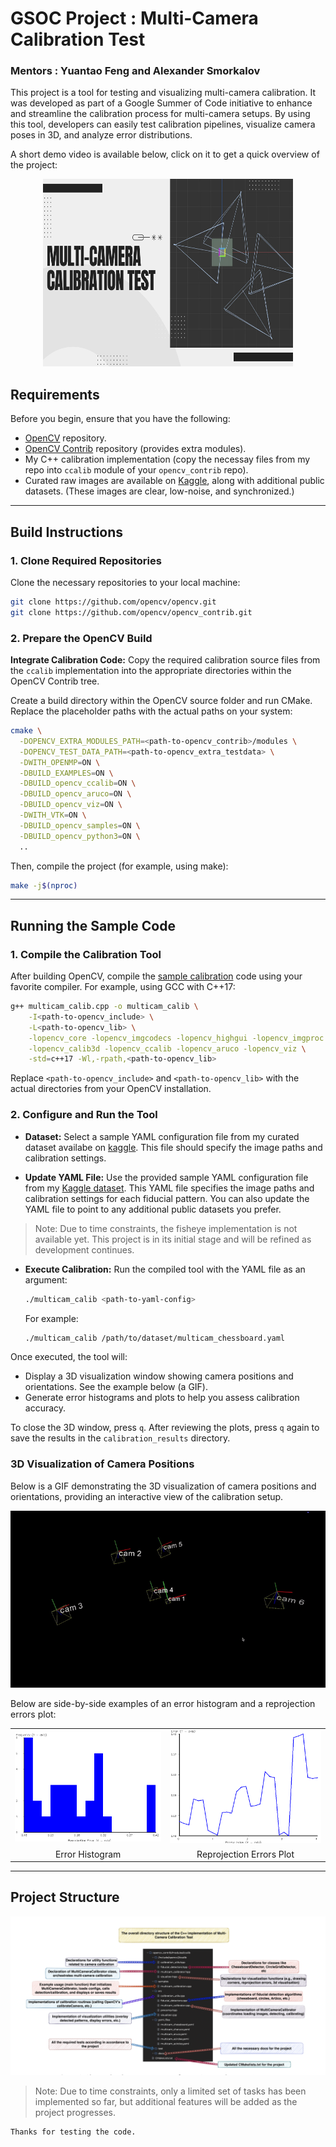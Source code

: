 # GSOC Project : Multi-Camera Calibration Test

### Mentors : Yuantao Feng and Alexander Smorkalov


This project is a tool for testing and visualizing multi-camera calibration. It was developed as part of a Google Summer of Code initiative to enhance and streamline the calibration process for multi-camera setups. By using this tool, developers can easily test calibration pipelines, visualize camera poses in 3D, and analyze error distributions.

A short demo video is available below, click on it to get a quick overview of the project:

<div align="center">
  <a href="https://www.youtube.com/watch?v=YzzY50zVvOg">
    <img src="https://github.com/shyama7004/Multi-camera-calibration-test/blob/main/images/Multi-Camera%20Calibration%20test.png" alt="Watch the demo" style="width:400px; height:300px;">
  </a>
</div>


## Requirements

Before you begin, ensure that you have the following:
- [OpenCV](https://github.com/opencv/opencv) repository.
- [OpenCV Contrib](https://github.com/opencv/opencv_contrib) repository (provides extra modules).
- My C++ calibration implementation (copy the necessay files from my repo into `ccalib` module of your `opencv_contrib` repo).
- Curated raw images are available on [Kaggle](https://www.kaggle.com/datasets/kalpitnathan/multi-camera-calibration-test-dataset), along with additional public datasets. (These images are clear, low-noise, and synchronized.)

---

## Build Instructions

### 1. Clone Required Repositories

Clone the necessary repositories to your local machine:
```bash
git clone https://github.com/opencv/opencv.git
git clone https://github.com/opencv/opencv_contrib.git
```

### 2. Prepare the OpenCV Build

**Integrate Calibration Code:**
Copy the required calibration source files from the `ccalib` implementation into the appropriate directories within the OpenCV Contrib tree.

Create a build directory within the OpenCV source folder and run CMake. Replace the placeholder paths with the actual paths on your system:

```bash
cmake \
  -DOPENCV_EXTRA_MODULES_PATH=<path-to-opencv_contrib>/modules \
  -DOPENCV_TEST_DATA_PATH=<path-to-opencv_extra_testdata> \
  -DWITH_OPENMP=ON \
  -DBUILD_EXAMPLES=ON \
  -DBUILD_opencv_ccalib=ON \
  -DBUILD_opencv_aruco=ON \
  -DBUILD_opencv_viz=ON \
  -DWITH_VTK=ON \
  -DBUILD_opencv_samples=ON \
  -DBUILD_opencv_python3=ON \
  ..
```

Then, compile the project (for example, using make):
```bash
make -j$(nproc)
```

---

## Running the Sample Code

### 1. Compile the Calibration Tool

After building OpenCV, compile the [sample calibration](https://github.com/shyama7004/Multi-camera-calibration-test/blob/main/opencv_contrib/modules/ccalib/ccalib/samples/multicam_calib.cpp) code using your favorite compiler. For example, using GCC with C++17:
```bash
g++ multicam_calib.cpp -o multicam_calib \
    -I<path-to-opencv_include> \
    -L<path-to-opencv_lib> \
    -lopencv_core -lopencv_imgcodecs -lopencv_highgui -lopencv_imgproc \
    -lopencv_calib3d -lopencv_ccalib -lopencv_aruco -lopencv_viz \
    -std=c++17 -Wl,-rpath,<path-to-opencv_lib>
```
Replace `<path-to-opencv_include>` and `<path-to-opencv_lib>` with the actual directories from your OpenCV installation.

### 2. Configure and Run the Tool

- **Dataset:**
  Select a sample YAML configuration file from my  curated dataset availabe on [kaggle](). This file should specify the image paths and calibration settings.

- **Update YAML File:**
  Use the provided sample YAML configuration file from my [Kaggle dataset](). This YAML file specifies the image paths and calibration settings for each fiducial pattern. You can also update the YAML file to point to any additional public datasets you prefer.

> Note: Due to time constraints, the fisheye implementation is not available yet. This project is in its initial stage and will be refined as development continues.

- **Execute Calibration:**
  Run the compiled tool with the YAML file as an argument:
  ```bash
  ./multicam_calib <path-to-yaml-config>
  ```
  For example:
  ```bash
  ./multicam_calib /path/to/dataset/multicam_chessboard.yaml
  ```

Once executed, the tool will:

- Display a 3D visualization window showing camera positions and orientations. See the example below (a GIF).
- Generate error histograms and plots to help you assess calibration accuracy.

To close the 3D window, press `q`. After reviewing the plots, press `q` again to save the results in the `calibration_results` directory.

### 3D Visualization of Camera Positions

Below is a GIF demonstrating the 3D visualization of camera positions and orientations, providing an interactive view of the calibration setup.

![3d_viz](https://github.com/shyama7004/Multi-camera-calibration-test/blob/main/images/3d_viz.gif)

Below are side-by-side examples of an error histogram and a reprojection errors plot:

<table>
  <tr>
    <td><img src="https://github.com/shyama7004/Multi-camera-calibration-test/blob/main/images/cam1_histogram.png" width="400"></td>
    <td><img src="https://github.com/shyama7004/Multi-camera-calibration-test/blob/main/images/cam1_reprojErrors.png" width="400"></td>
  </tr>
  <tr>
    <td align="center">Error Histogram</td>
    <td align="center">Reprojection Errors Plot</td>
  </tr>
</table>

---

## Project Structure

<img src = https://github.com/shyama7004/Multi-camera-calibration-test/blob/main/images/directory_structure.png>

> Note: Due to time constraints, only a limited set of tasks has been implemented so far, but additional features will be added as the project progresses.

```
Thanks for testing the code.
```
